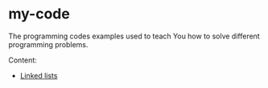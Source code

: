 # my-code
The programming codes examples used to teach You how to solve different programming problems.

Content:
* [Linked lists](https://github.com/bigpandadev/my-code/tree/master/linked-lists)
